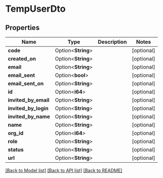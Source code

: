 # TempUserDto

## Properties

Name | Type | Description | Notes
------------ | ------------- | ------------- | -------------
**code** | Option<**String**> |  | [optional]
**created_on** | Option<**String**> |  | [optional]
**email** | Option<**String**> |  | [optional]
**email_sent** | Option<**bool**> |  | [optional]
**email_sent_on** | Option<**String**> |  | [optional]
**id** | Option<**i64**> |  | [optional]
**invited_by_email** | Option<**String**> |  | [optional]
**invited_by_login** | Option<**String**> |  | [optional]
**invited_by_name** | Option<**String**> |  | [optional]
**name** | Option<**String**> |  | [optional]
**org_id** | Option<**i64**> |  | [optional]
**role** | Option<**String**> |  | [optional]
**status** | Option<**String**> |  | [optional]
**url** | Option<**String**> |  | [optional]

[[Back to Model list]](../README.md#documentation-for-models) [[Back to API list]](../README.md#documentation-for-api-endpoints) [[Back to README]](../README.md)


